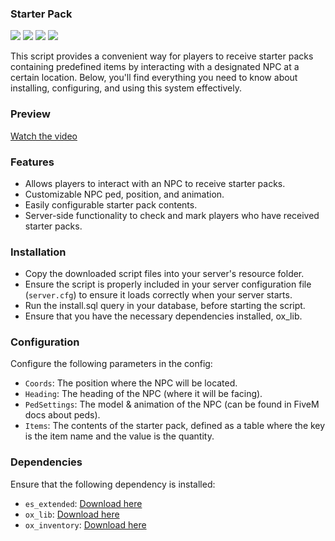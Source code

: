 ### Starter Pack
![](https://img.shields.io/github/downloads/vanishdevs/vanish_starterpack/total?logo=github)
![](https://img.shields.io/github/downloads/vanishdevs/vanish_starterpack/latest/total?logo=github)
![](https://img.shields.io/github/contributors/vanishdevs/vanish_starterpack?logo=github)
![](https://img.shields.io/github/v/release/vanishdevs/vanish_starterpack?logo=github)

This script provides a convenient way for players to receive starter packs containing predefined items by interacting with a designated NPC at a certain location. Below, you'll find everything you need to know about installing, configuring, and using this system effectively.

### Preview

[Watch the video](https://streamable.com/5u1eo9)

### Features

- Allows players to interact with an NPC to receive starter packs.
- Customizable NPC ped, position, and animation.
- Easily configurable starter pack contents.
- Server-side functionality to check and mark players who have received starter packs.

### Installation

- Copy the downloaded script files into your server's resource folder.
- Ensure the script is properly included in your server configuration file (`server.cfg`) to ensure it loads correctly when your server starts.
- Run the install.sql query in your database, before starting the script.
- Ensure that you have the necessary dependencies installed, ox_lib.

### Configuration

Configure the following parameters in the config:

- `Coords`: The position where the NPC will be located.
- `Heading`: The heading of the NPC (where it will be facing).
- `PedSettings`: The model & animation of the NPC (can be found in FiveM docs about peds).
- `Items`: The contents of the starter pack, defined as a table where the key is the item name and the value is the quantity.

### Dependencies

Ensure that the following dependency is installed:

- `es_extended`: [Download here](https://github.com/esx-framework/esx_core.git)
- `ox_lib`: [Download here](https://github.com/overextended/ox_lib.git)
- `ox_inventory`: [Download here](https://github.com/overextended/ox_inventory.git)
